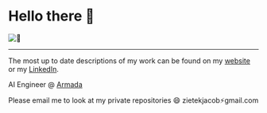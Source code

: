 # Hello there 👋

![:eyes:](githubFront.gif)

---

The most up to date descriptions of my work can be found on my [website](https://jacobzietek.me/) or my [LinkedIn](https://www.linkedin.com/in/jacob-zietek/).

AI Engineer @ [Armada](https://www.armada.ai/)

Please email me to look at my private repositories 😄 zietekjacob:zap:gmail.com
